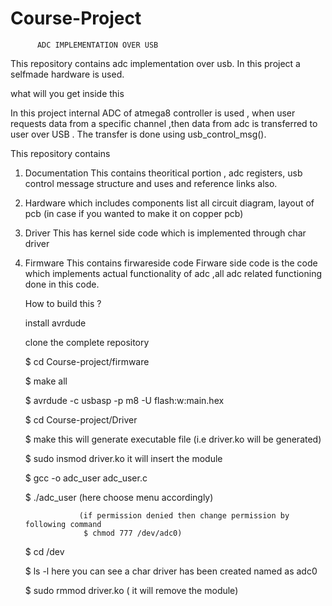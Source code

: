 # Course-Project
          ADC IMPLEMENTATION OVER USB

This repository contains adc implementation over usb.
In this project a selfmade hardware is used.

what will you get inside this

In this project internal ADC of atmega8 controller is used , when user requests data from a specific channel ,then data from adc is transferred to user over USB . The transfer is done using usb_control_msg().

This repository contains

1. Documentation
   This contains theoritical portion , adc registers, usb control message structure and uses and  reference links also.

1. Hardware
  which includes components list
  all circuit diagram, layout of pcb (in case if you wanted to make it on copper pcb)

2. Driver
   This has kernel side code which is implemented through char driver

3. Firmware
   This contains firwareside code 
   Firware side code is the code which implements actual functionality of adc ,all adc related functioning done in this code.
   
   
   
   How to build this ?
   
   install avrdude
   
    clone the complete repository
    
    $ cd Course-project/firmware
    
    $ make all
    
    $ avrdude -c usbasp -p m8 -U flash:w:main.hex
    
    $ cd Course-project/Driver
    
    $ make                      this will generate executable file (i.e driver.ko will be generated)
    
    $ sudo insmod driver.ko     it will insert the module
    
    $ gcc -o adc_user adc_user.c
    
    $ ./adc_user                (here choose menu accordingly)
    
                   (if permission denied then change permission by following command
                    $ chmod 777 /dev/adc0)
                    
    $ cd /dev
    
    $ ls -l         here you can see a char driver has been created named as adc0
    
    $ sudo rmmod driver.ko             ( it will remove the module)
    
    
    
    

   


